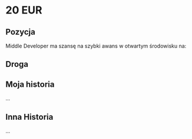 # 20 EUR

## Pozycja
Middle Developer ma szansę na szybki awans w otwartym środowisku na:

## Droga




## Moja historia
...


## Inna Historia

...
